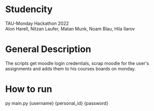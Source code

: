 # Studencity
TAU-Monday Hackathon 2022  
Alon Harell, Nitzan Laufer, Matan Munk, Noam Blau, Hila Ilarov


# General Description
The scripts get moodle login credentials, scrap moodle for the user's assignments and adds them to his courses boards on monday.

# How to run
py main.py {username} {personal_id} {password}
